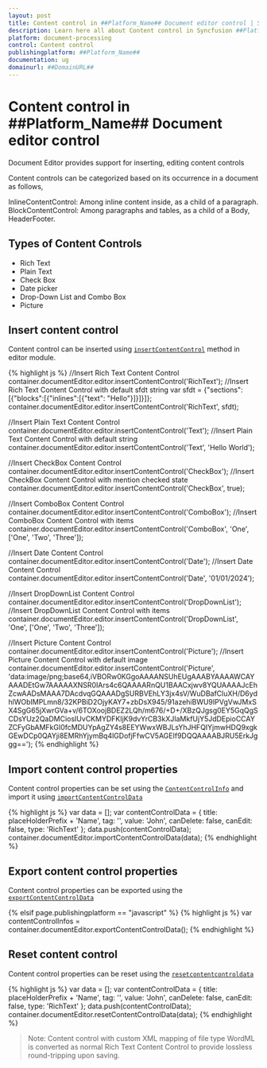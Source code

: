 ```yaml
---
layout: post
title: Content control in ##Platform_Name## Document editor control | Syncfusion
description: Learn here all about Content control in Syncfusion ##Platform_Name## Document editor control of Syncfusion Essential JS 2 and more.
platform: document-processing
control: Content control 
publishingplatform: ##Platform_Name##
documentation: ug
domainurl: ##DomainURL##
---
```


# Content control in ##Platform_Name## Document editor control

Document Editor provides support for inserting, editing content controls

Content controls can be categorized based on its occurrence in a document as follows,

InlineContentControl: Among inline content inside, as a child of a paragraph.
BlockContentControl: Among paragraphs and tables, as a child of a Body, HeaderFooter.

## Types of Content Controls

* Rich Text
* Plain Text
* Check Box
* Date picker
* Drop-Down List and Combo Box
* Picture

## Insert content control

Content control can be inserted using [`insertContentControl`](https://ej2.syncfusion.com/javascript/documentation/api/document-editor/editor/#insertContentControl) method in editor module.

{% highlight js %}
//Insert Rich Text Content Control
container.documentEditor.editor.insertContentControl('RichText');
//Insert Rich Text Content Control with default sfdt string
var sfdt = {"sections":[{"blocks":[{"inlines":[{"text": "Hello"}]}]}]};
container.documentEditor.editor.insertContentControl('RichText', sfdt);

//Insert Plain Text Content Control
container.documentEditor.editor.insertContentControl('Text');
//Insert Plain Text Content Control with default string
container.documentEditor.editor.insertContentControl('Text', 'Hello World');

//Insert CheckBox Content Control
container.documentEditor.editor.insertContentControl('CheckBox');
//Insert CheckBox Content Control with mention checked state
container.documentEditor.editor.insertContentControl('CheckBox', true);

//Insert ComboBox Content Control
container.documentEditor.editor.insertContentControl('ComboBox');
//Insert ComboBox Content Control with items
container.documentEditor.editor.insertContentControl('ComboBox', 'One', ['One', 'Two', 'Three']);

//Insert Date Content Control
container.documentEditor.editor.insertContentControl('Date');
//Insert Date Content Control
container.documentEditor.editor.insertContentControl('Date', '01/01/2024');

//Insert DropDownList Content Control
container.documentEditor.editor.insertContentControl('DropDownList');
//Insert DropDownList Content Control with items
container.documentEditor.editor.insertContentControl('DropDownList', 'One', ['One', 'Two', 'Three']);

//Insert Picture Content Control
container.documentEditor.editor.insertContentControl('Picture');
//Insert Picture Content Control with default image
container.documentEditor.editor.insertContentControl('Picture', 'data:image/png;base64,iVBORw0KGgoAAAANSUhEUgAAABYAAAAWCAYAAADEtGw7AAAAAXNSR0IArs4c6QAAAARnQU1BAACxjwv8YQUAAAAJcEhZcwAADsMAAA7DAcdvqGQAAADgSURBVEhLY3jx4sV/WuDBafCluXH/D6ydhlWObIMPLmn8/32KPBiD2OjyKAY7+zbDsX945/91azehiBWU9IPVgVwJMxSX4SgG65jXwrGVa+v/6TOXoojBDEZ2LQh/m676/+D+/XBzQJgsg0EY5GqQgSCDsYUz2QaDMCiosIUvCKMYDFKIjK9dvYrCB3kXJIaMkfUjY5JdDEpioCCAYZCFyGbAMFkGI0fcMDUYpAgZY4s8EEYWwxWBJLsYhJHFQIYjmwHDQ9xgkGEwDCp0QAYji8EMRhYjymBq4lGDofjFfwCV5AGEIf9DQQAAAABJRU5ErkJggg==');
{% endhighlight %}

## Import content control properties

Content control properties can be set using the [`ContentControlInfo`](https://ej2.syncfusion.com/javascript/documentation/api/document-editor/#importContentControlData) and import it using [`importContentControlData`](https://ej2.syncfusion.com/javascript/documentation/api/document-editor/#importContentControlData)

{% highlight js %}
var data = [];
var contentControlData = { title: placeHolderPrefix + 'Name', tag: '', value: 'John', canDelete: false, canEdit: false, type: 'RichText' };
data.push(contentControlData);
container.documentEditor.importContentControlData(data);
{% endhighlight %}

## Export content control properties

Content control properties can be exported using the [`exportContentControlData`](https://ej2.syncfusion.com/javascript/documentation/api/document-editor/#exportContentControlData)

{% elsif page.publishingplatform == "javascript" %}
{% highlight js %}
var contentControlInfos = container.documentEditor.exportContentControlData();
{% endhighlight %}

## Reset content control

Content control properties can be reset using the [`resetcontentcontroldata`](https://ej2.syncfusion.com/javascript/documentation/api/document-editor/#resetcontentcontroldata)

{% highlight js %}
var data = [];
var contentControlData = { title: placeHolderPrefix + 'Name', tag: '', value: 'John', canDelete: false, canEdit: false, type: 'RichText' };
data.push(contentControlData);
container.documentEditor.resetContentControlData(data);
{% endhighlight %}

>Note: Content control with custom XML mapping of file type WordML is converted as normal Rich Text Content Control to provide lossless round-tripping upon saving.
